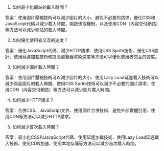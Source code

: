 

1. 如何最小化網站的載入時間？

答案：使用圖片壓縮技術可以減少圖片的大小、避免不必要的請求，優化CSS和JavaScript代碼以減少載入時間，開啟快取機制，以及使用CDN（內容交付網路）等方法可以減少網站的載入時間。

2. 如何優化使用者交互的速度？

答案：優化JavaScript代碼、減少HTTP請求、使用CSS Sprite技術、優化CSS設計、使用延遲加載技術和提高瀏覽器渲染速度等方法可以優化使用者交互的速度。

3. 如何減少圖片載入時間？

答案：使用圖片壓縮技術可以減少圖片的大小、使用Lazy Load延遲載入技術可以減少頁面圖片的載入時間、使用CSS Sprite技術可以減少不必要的圖片請求、使用CDN（內容交付網路）等方法可以減少圖片載入時間。

4. 如何減少HTTP請求？

答案：合併CSS、JavaScript文件、使用圖片合併技術、避免外部實體引用、使用CDN等方法可以減少HTTP請求。

5. 如何減少首次載入時間？

答案：最小化CSS和JavaScript代碼、使用延遲加載技術、使用Lazy Load延遲載入技術、使用CDN加速、使用本地存儲等方法可以減少首次載入時間。